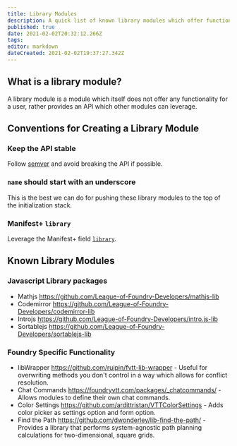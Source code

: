 ```yaml
---
title: Library Modules
description: A quick list of known library modules which offer functionality for other modules to extend.
published: true
date: 2021-02-02T20:32:12.266Z
tags: 
editor: markdown
dateCreated: 2021-02-02T19:37:27.342Z
---
```


## What is a library module?

A library module is a module which itself does not offer any functionality for a user, rather provides an API which other modules can leverage.

## Conventions for Creating a Library Module

### Keep the API stable
Follow [semver](https://semver.org/) and avoid breaking the API if possible.

### `name` should start with an underscore
This is the best we can do for pushing these library modules to the top of the initialization stack.

### Manifest+ `library`
Leverage the Manifest+ field [`library`](https://foundryvtt.wiki/en/development/manifest-plus#library).

## Known Library Modules

### Javascript Library packages
- Mathjs https://github.com/League-of-Foundry-Developers/mathjs-lib
- Codemirror https://github.com/League-of-Foundry-Developers/codemirror-lib
- Introjs https://github.com/League-of-Foundry-Developers/intro.js-lib
- Sortablejs https://github.com/League-of-Foundry-Developers/sortablejs-lib


### Foundry Specific Functionality
- libWrapper https://github.com/ruipin/fvtt-lib-wrapper - Useful for overwriting methods you don't control in a way which allows for conflict resolution.
- Chat Commands https://foundryvtt.com/packages/_chatcommands/ - Allows modules to define their own chat commands.
- Color Settings https://github.com/ardittristan/VTTColorSettings - Adds color picker as settings option and form option.
- Find the Path https://github.com/dwonderley/lib-find-the-path/ - Provides a library that performs system-agnostic path planning calculations for two-dimensional, square grids.





